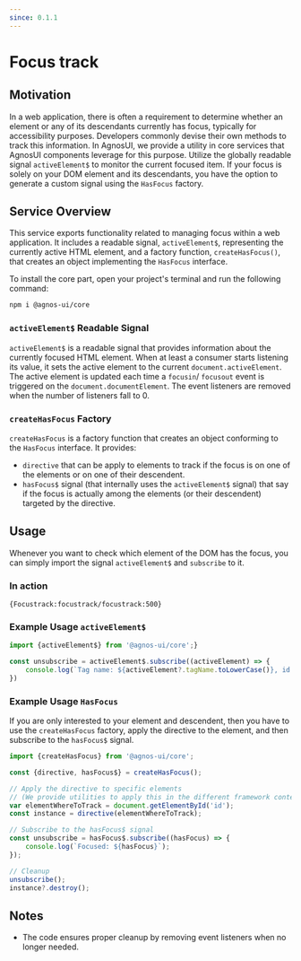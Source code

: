 ```yaml
---
since: 0.1.1
---
```


# Focus track

## Motivation

In a web application, there is often a requirement to determine whether an element or any of its descendants currently has focus, typically for accessibility purposes. Developers commonly devise their own methods to track this information. In AgnosUI, we provide a utility in core services that AgnosUI components leverage for this purpose.
Utilize the globally readable signal `activeElement$` to monitor the current focused item. If your focus is solely on your DOM element and its descendants, you have the option to generate a custom signal using the `HasFocus` factory.

## Service Overview

This service exports functionality related to managing focus within a web application. It includes a readable signal, `activeElement$`, representing the currently active HTML element, and a factory function, `createHasFocus()`, that creates an object implementing the `HasFocus` interface.

To install the core part, open your project's terminal and run the following command:

```bash
npm i @agnos-ui/core
```

### `activeElement$` Readable Signal

`activeElement$` is a readable signal that provides information about the currently focused HTML element.
When at least a consumer starts listening its value, it sets the active element to the current `document.activeElement`.
The active element is updated each time a `focusin`/ `focusout` event is triggered on the `document.documentElement`.
The event listeners are removed when the number of listeners fall to 0.

### `createHasFocus` Factory

`createHasFocus` is a factory function that creates an object conforming to the `HasFocus` interface.
It provides:

- `directive` that can be apply to elements to track if the focus is on one of the elements or on one of their descendent.
- `hasFocus$` signal (that internally uses the `activeElement$` signal) that say if the focus is actually among the elements (or their descendent) targeted by the directive.

## Usage

Whenever you want to check which element of the DOM has the focus, you can simply import the signal `activeElement$` and `subscribe` to it.

### In action

```sample
{Focustrack:focustrack/focustrack:500}
```

### Example Usage `activeElement$`

```typescript
import {activeElement$} from '@agnos-ui/core';}

const unsubscribe = activeElement$.subscribe((activeElement) => {
	console.log(`Tag name: ${activeElement?.tagName.toLowerCase()}, id: ${activeElement?.id}`);
})
```

### Example Usage `HasFocus`

If you are only interested to your element and descendent, then you have to use the `createHasFocus` factory, apply the directive to the element, and then subscribe to the `hasFocus$` signal.

```typescript
import {createHasFocus} from '@agnos-ui/core';

const {directive, hasFocus$} = createHasFocus();

// Apply the directive to specific elements
// (We provide utilities to apply this in the different framework context too)
var elementWhereToTrack = document.getElementById('id');
const instance = directive(elementWhereToTrack);

// Subscribe to the hasFocus$ signal
const unsubscribe = hasFocus$.subscribe((hasFocus) => {
	console.log(`Focused: ${hasFocus}`);
});

// Cleanup
unsubscribe();
instance?.destroy();
```

## Notes

- The code ensures proper cleanup by removing event listeners when no longer needed.
